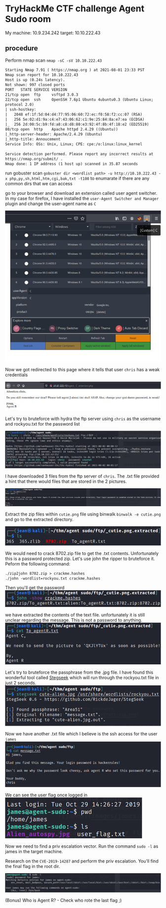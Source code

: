 # TryHackMe CTF challenge Agent Sudo room
My machine: 10.9.234.242
target: 10.10.222.43

## procedure

Perform nmap scan `nmap -sC -sV 10.10.222.43`
```
Starting Nmap 7.91 ( https://nmap.org ) at 2021-08-01 23:33 PST
Nmap scan report for 10.10.222.43
Host is up (0.24s latency).
Not shown: 997 closed ports
PORT   STATE SERVICE VERSION
21/tcp open  ftp     vsftpd 3.0.3
22/tcp open  ssh     OpenSSH 7.6p1 Ubuntu 4ubuntu0.3 (Ubuntu Linux; protocol 2.0)
| ssh-hostkey: 
|   2048 ef:1f:5d:04:d4:77:95:06:60:72:ec:f0:58:f2:cc:07 (RSA)
|   256 5e:02:d1:9a:c4:e7:43:06:62:c1:9e:25:84:8a:e7:ea (ECDSA)
|_  256 2d:00:5c:b9:fd:a8:c8:d8:80:e3:92:4f:8b:4f:18:e2 (ED25519)
80/tcp open  http    Apache httpd 2.4.29 ((Ubuntu))
|_http-server-header: Apache/2.4.29 (Ubuntu)
|_http-title: Annoucement
Service Info: OSs: Unix, Linux; CPE: cpe:/o:linux:linux_kernel

Service detection performed. Please report any incorrect results at https://nmap.org/submit/ .
Nmap done: 1 IP address (1 host up) scanned in 35.87 seconds
```

run gobuster scan `gobuster dir <wordlist path> -u http://10.10.222.43 -x php,py,sh,html,htm,cgi,bak,txt -t100` to enumarate if there are any common dirs that we can access

go to your browser and download an extension called user agent switcher. In my case for firefox, I have installed the `user-Agent Switcher and Manager` plugin and change the user-agent name as `C`

![user agent settings](images/agent.png)

Now we got redirected to this page where it tells that user `chris` has a weak credentials

![agent C message](images/agent-c.png)

Let's try to bruteforce with hydra the ftp server using `chris` as the username and rockyou.txt for the password list

![ftp brute chris](images/ftp-brute.png)

I have downloaded 3 files from the ftp server of `chris`. The .txt file provided a hint that there would files that are stored in the 2 pictures.

![agent j message](images/agent-j.png)

Extract the zip files within `cutie.png` file using binwalk `binwalk -e cutie.png` and go to the extracted directory.

![extract cuting](images/extract-cutie.png)

We would need to crack 8702.zip file to get the .txt contents. Unfortunately this is a password protected zip. Let's use john the ripper to bruteforce it. Peform the following command:
```
./zip2john 8702.zip > crackme.hashes
./john -wordlist=rockyou.txt crackme.hashes
```
Then you'll get the password
![extract zip](images/extract-zip.png)

we have extracted the contents of the text file. unfortunately it is still unclear regarding the message. This is not a password to anything.
![extract jpg](images/agent-c2.png)

Let's try to bruteforce the passphrase from the .jpg file. I have found this wonderful tool called [Stegseek](https://github.com/RickdeJager/stegseek) which will run through the rockyou.txt file in just 2 seconds. 
![crack passphrase](images/crack-passphrase.png)

Now we have another .txt file which I believe is the ssh access for the user `james`
![james](images/james.png)

We can see the user flag once logged in
![logged](images/logged.png)

Now we need to find a priv escalation vector. Run the command `sudo -l` as james in the target machine.

Research on the `CVE-2019-14287` and perform the priv escalation. You'll find the final flag in the root dir.

![sudo](images/sudo.png)

(Bonus) Who is Agent R? - Check who rote the last flag ;)

